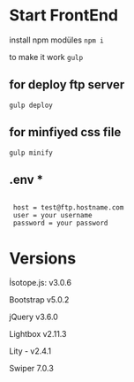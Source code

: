 # Start FrontEnd

install npm modüles
<code>npm i </code>

to make it work
<code>gulp </code>

## for deploy ftp server

<code>gulp deploy</code>

## for minfiyed css file
<code>gulp minify</code>

## .env *
```

 host = test@ftp.hostname.com
 user = your username
 password = your password

```

# Versions

İsotope.js: v3.0.6

Bootstrap v5.0.2

jQuery v3.6.0

Lightbox v2.11.3

Lity - v2.4.1 

Swiper 7.0.3
